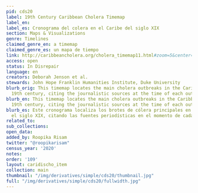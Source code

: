 ```yaml
---
pid: cds20
label: 19th Century Caribbean Cholera Timemap
label_en:
label_es: Cronograma del colera en el Caribe del siglo XIX
section: Maps & Visualizations
genre: Timelines
claimed_genre_en: a timemap
claimed_genre_es: un mapa de tiempo
link: http://caribbeancholera.org/cholera_timemap11.html#zoom=5&center=20.13847031245115,-74.3994140625&date=1853-05-01
access: open
status: In Disrepair
language: en
creators: Deborah Jenson et al.
stewards: John Hope Franklin Humanities Institute, Duke University
blurb_orig: This timemap locates the main cholera outbreaks in the Caribbean in the
  19th century, citing the journalistic sources at the time of each outbreak.
blurb_en: This timemap locates the main cholera outbreaks in the Caribbean in the
  19th century, citing the journalistic sources at the time of each outbreak.
blurb_es: Este cronograma localiza los brotes de cólera principales en el Caribe en
  el siglo XIX, citando las fuentes periodísticas en el momento de cada brote.
related_to:
sub_collections:
open_data:
added_by: Roopika Risam
twitter: "@roopikarisam"
census_year: '2020'
notes:
order: '109'
layout: caridischo_item
collection: main
thumbnail: "/img/derivatives/simple/cds20/thumbnail.jpg"
full: "/img/derivatives/simple/cds20/fullwidth.jpg"
---
```

